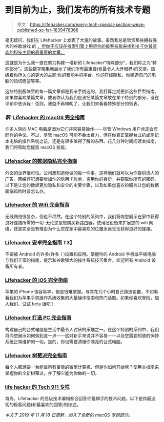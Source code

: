 # 到目前为止，我们发布的所有技术专题

> 原文：<https://lifehacker.com/every-tech-special-section-weve-published-so-far-1839478368>

毫无疑问，我们在 Lifehacker 上发表了大量的故事。虽然我总是欣赏那些拥有强大的谷歌游戏 的 [，但你不应该在搜索引擎上用尽你的极客技能来找到关于你最喜欢的科技主题的最重要的文章。](https://lifehacker.com/top-10-clever-google-search-tricks-1450186165) 



这就是为什么我一直在努力构建一堆新的 Lifehacker“特殊部分”，我们称之为“特殊部分”。这些数字聚集地展示了我们所有最重要(也最令人大开眼界)的文章，围绕着你所关心的更大的主题:你的智能手机平台、你的在线隐私、你建造自己的电脑的热切愿望等等。

这些特别版块里的每一篇文章都是我亲手挑选的，我打算定期更新这些巨型指南。如果你喜欢某篇文章，或者你认为我们应该把某篇文章放在某个特别的部分，请在评论中告诉我！否则，我就不再唠叨了，让我们来看看特殊部分的列表。

### *新:* [Lifehacker 的 macOS 完全指南](https://lifehacker.com/s/applemacos?rev=1574091142932)

许多人转向 MAC 电脑是因为它们非常容易操作——尽管 Windows 用户肯定会有同样的争论。不过，尽管 macOS 可能不会太费力，但在你真正掌握台式机或笔记本电脑的操作系统之前，还是有很多值得了解的东西。花几分钟时间阅读本指南，我们将帮助您提高 macOS 技能。

### [Lifehacker 的数据隐私完全指南](https://lifehacker.com/s/dataprivacy)

外面的世界很可怕。公司想知道你做的每一件事，这样他们就可以为你提供诱人的广告。网络罪犯想要增加你的信用卡账单，盗用你的身份，并窃取你所有的密码。以下是让您的数据更加隐私和安全的主要步骤，以及如果您喜欢的服务让您的数据面临风险时该怎么办。

### [Lifehacker 的 Wifi 完全指南](https://lifehacker.com/s/wifiguide)

无线网络很复杂，但也不尽然。在这个特别的系列中，我们将向您展示在家中获得良好连接所需的一切-无论您是想购买新路由器，使用旧设备来扩展您的 wifi 网络，还是完全没有理由为什么您在家中最喜欢的位置永远无法获得良好的连接。

### [Lifehacker 安卓](https://lifehacker.com/s/androidos)完全指南 T3】

不要被 Android 的许多(许多！)设置和应用。掌握你的 Android 手机或平板电脑与我们丰富的指南，提示和谷歌强大的操作系统技巧集合。欢迎所有 Android 设备所有者。

### [Lifehacker 的 iOS 完全指南](https://lifehacker.com/s/appleios)

苹果的 iPhone 很容易学，但是很难掌握。与其花几个小时自己筛选设置，不如看看我们为苹果手机操作系统收集的大量操作指南和热门话题。如果你喜欢冒险，加入我们，试试 beta 版吧！

### [Lifehacker 打造 PC 完全指南](https://lifehacker.com/s/pcbuild)

构建自己的台式电脑是生活中最令人讨厌的乐趣之一。在这个特别的系列中，我们将向您展示如何做到这一点——这对新手来说并不容易——以及您需要知道的保持系统正常维护的一切。是的，你也需要清理你漂亮的台式电脑。

### [Lifehacker 树莓派完全指南](https://lifehacker.com/s/raspberrypiguide)

每个人都想要一台能做所有事情的微型计算机，但是你如何开始呢？使用本指南来掌握你的全新树莓派，并了解它能为你做的一切。

### [life hacker 的 Tech 911 专栏](https://lifehacker.com/s/tech911)

每周，Lifehacker 的高级技术编辑都会回答你最棘手的技术问题。以下是你最迫切的极客问题(和最喜欢的回答)的综述。

*本文于 2019 年 11 月 18 日更新，加入了全新的 macOS 专题部分。*